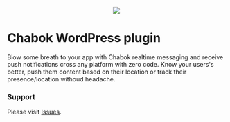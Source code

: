 <p align="center"> 
  <img src="https://github.com/chabok-io/chabok-assets/blob/master/sdk-logo/wordpress.svg">
</p>

# Chabok WordPress plugin

Blow some breath to your app with Chabok realtime messaging and receive push notifications cross any platform with zero code.
Know your users's better, push them content based on their location or track their presence/location withoud headache.


### Support
Please visit [Issues](https://github.com/chabok-io/chabok-client-wordpress/issues).
